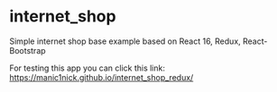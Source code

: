 # internet_shop
Simple internet shop base example based on React 16, Redux, React-Bootstrap

For testing this app you can click this link: https://manic1nick.github.io/internet_shop_redux/